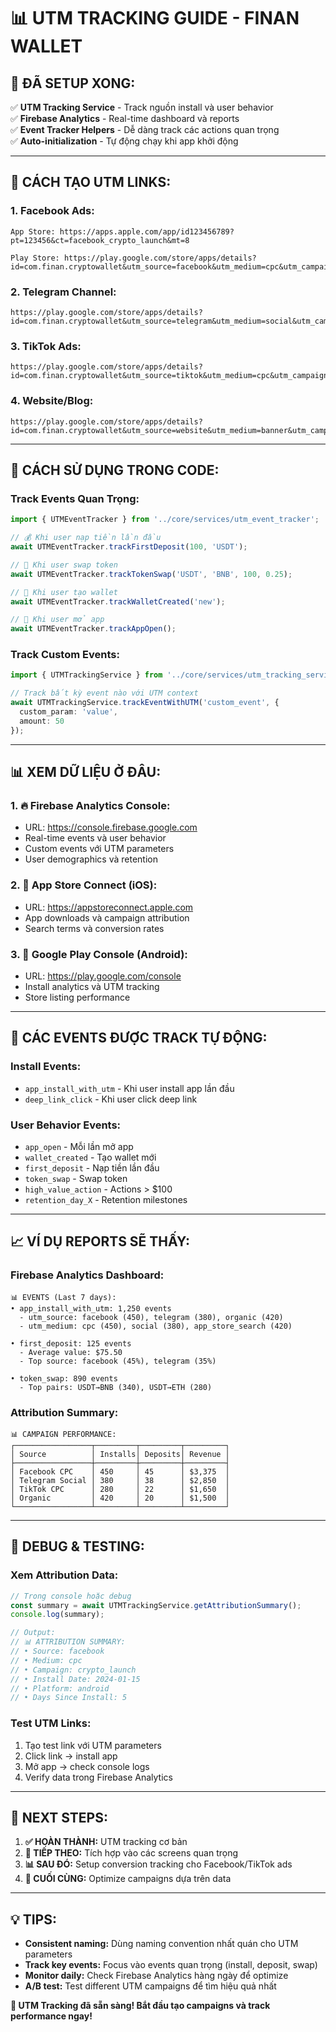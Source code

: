 # 📊 UTM TRACKING GUIDE - FINAN WALLET

## 🚀 **ĐÃ SETUP XONG:**

✅ **UTM Tracking Service** - Track nguồn install và user behavior  
✅ **Firebase Analytics** - Real-time dashboard và reports  
✅ **Event Tracker Helpers** - Dễ dàng track các actions quan trọng  
✅ **Auto-initialization** - Tự động chạy khi app khởi động  

---

## 🔗 **CÁCH TẠO UTM LINKS:**

### **1. Facebook Ads:**
```
App Store: https://apps.apple.com/app/id123456789?pt=123456&ct=facebook_crypto_launch&mt=8

Play Store: https://play.google.com/store/apps/details?id=com.finan.cryptowallet&utm_source=facebook&utm_medium=cpc&utm_campaign=crypto_launch&utm_content=video_ad
```

### **2. Telegram Channel:**
```
https://play.google.com/store/apps/details?id=com.finan.cryptowallet&utm_source=telegram&utm_medium=social&utm_campaign=community_growth&utm_content=channel_post
```

### **3. TikTok Ads:**
```
https://play.google.com/store/apps/details?id=com.finan.cryptowallet&utm_source=tiktok&utm_medium=cpc&utm_campaign=defi_promo&utm_content=crypto_video
```

### **4. Website/Blog:**
```
https://play.google.com/store/apps/details?id=com.finan.cryptowallet&utm_source=website&utm_medium=banner&utm_campaign=homepage_cta&utm_content=header_button
```

---

## 📱 **CÁCH SỬ DỤNG TRONG CODE:**

### **Track Events Quan Trọng:**

```typescript
import { UTMEventTracker } from '../core/services/utm_event_tracker';

// 💰 Khi user nạp tiền lần đầu
await UTMEventTracker.trackFirstDeposit(100, 'USDT');

// 🔄 Khi user swap token
await UTMEventTracker.trackTokenSwap('USDT', 'BNB', 100, 0.25);

// 👛 Khi user tạo wallet
await UTMEventTracker.trackWalletCreated('new');

// 📱 Khi user mở app
await UTMEventTracker.trackAppOpen();
```

### **Track Custom Events:**
```typescript
import { UTMTrackingService } from '../core/services/utm_tracking_service';

// Track bất kỳ event nào với UTM context
await UTMTrackingService.trackEventWithUTM('custom_event', {
  custom_param: 'value',
  amount: 50
});
```

---

## 📊 **XEM DỮ LIỆU Ở ĐÂU:**

### **1. 🔥 Firebase Analytics Console:**
- URL: https://console.firebase.google.com
- Real-time events và user behavior
- Custom events với UTM parameters
- User demographics và retention

### **2. 📱 App Store Connect (iOS):**
- URL: https://appstoreconnect.apple.com
- App downloads và campaign attribution
- Search terms và conversion rates

### **3. 🤖 Google Play Console (Android):**
- URL: https://play.google.com/console
- Install analytics và UTM tracking
- Store listing performance

---

## 🎯 **CÁC EVENTS ĐƯỢC TRACK TỰ ĐỘNG:**

### **Install Events:**
- `app_install_with_utm` - Khi user install app lần đầu
- `deep_link_click` - Khi user click deep link

### **User Behavior Events:**
- `app_open` - Mỗi lần mở app
- `wallet_created` - Tạo wallet mới
- `first_deposit` - Nạp tiền lần đầu
- `token_swap` - Swap token
- `high_value_action` - Actions > $100
- `retention_day_X` - Retention milestones

---

## 📈 **VÍ DỤ REPORTS SẼ THẤY:**

### **Firebase Analytics Dashboard:**
```
📊 EVENTS (Last 7 days):
• app_install_with_utm: 1,250 events
  - utm_source: facebook (450), telegram (380), organic (420)
  - utm_medium: cpc (450), social (380), app_store_search (420)

• first_deposit: 125 events  
  - Average value: $75.50
  - Top source: facebook (45%), telegram (35%)

• token_swap: 890 events
  - Top pairs: USDT→BNB (340), USDT→ETH (280)
```

### **Attribution Summary:**
```
📊 CAMPAIGN PERFORMANCE:
┌─────────────────┬─────────┬─────────┬─────────┐
│ Source          │ Installs│ Deposits│ Revenue │
├─────────────────┼─────────┼─────────┼─────────┤
│ Facebook CPC    │ 450     │ 45      │ $3,375  │
│ Telegram Social │ 380     │ 38      │ $2,850  │
│ TikTok CPC      │ 280     │ 22      │ $1,650  │
│ Organic         │ 420     │ 20      │ $1,500  │
└─────────────────┴─────────┴─────────┴─────────┘
```

---

## 🔧 **DEBUG & TESTING:**

### **Xem Attribution Data:**
```typescript
// Trong console hoặc debug
const summary = await UTMTrackingService.getAttributionSummary();
console.log(summary);

// Output:
// 📊 ATTRIBUTION SUMMARY:
// • Source: facebook
// • Medium: cpc
// • Campaign: crypto_launch
// • Install Date: 2024-01-15
// • Platform: android
// • Days Since Install: 5
```

### **Test UTM Links:**
1. Tạo test link với UTM parameters
2. Click link → install app
3. Mở app → check console logs
4. Verify data trong Firebase Analytics

---

## 🎯 **NEXT STEPS:**

1. **✅ HOÀN THÀNH:** UTM tracking cơ bản
2. **🔄 TIẾP THEO:** Tích hợp vào các screens quan trọng
3. **📊 SAU ĐÓ:** Setup conversion tracking cho Facebook/TikTok ads
4. **🚀 CUỐI CÙNG:** Optimize campaigns dựa trên data

---

## 💡 **TIPS:**

- **Consistent naming:** Dùng naming convention nhất quán cho UTM parameters
- **Track key events:** Focus vào events quan trọng (install, deposit, swap)
- **Monitor daily:** Check Firebase Analytics hàng ngày để optimize
- **A/B test:** Test different UTM campaigns để tìm hiệu quả nhất

**🎉 UTM Tracking đã sẵn sàng! Bắt đầu tạo campaigns và track performance ngay!**

